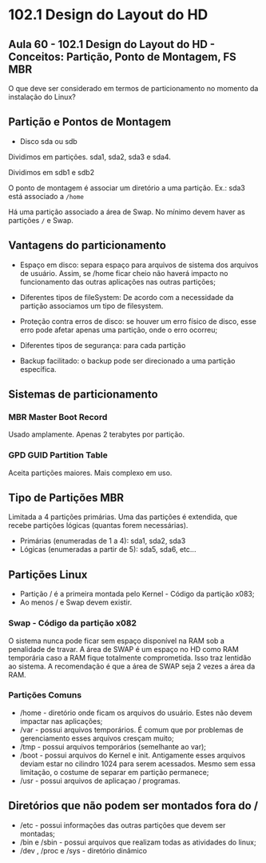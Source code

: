 # 102.1 Design do Layout do HD 


## Aula 60 - 102.1 Design do Layout do HD  - Conceitos: Partição, Ponto de Montagem, FS MBR

O que deve ser considerado em termos de particionamento no momento da instalação do Linux?


## Partição e Pontos de Montagem

- Disco sda ou sdb

Dividimos em partições. sda1, sda2, sda3 e sda4.

Dividimos em sdb1 e sdb2

O ponto de montagem é associar um diretório a uma partição. Ex.: sda3 está associado a `/home`


Há uma partição associado a área de Swap. No mínimo devem haver as partições `/` e Swap.


## Vantagens do particionamento

- Espaço em disco: separa espaço para arquivos de sistema dos arquivos de usuário. Assim, se /home ficar cheio não haverá impacto no funcionamento das outras aplicações nas outras partições;

- Diferentes tipos de fileSystem: De acordo com a necessidade da partição associamos um tipo de filesystem.

- Proteção contra erros de disco: se houver um erro físico de disco, esse erro pode afetar apenas uma partição, onde o erro ocorreu;

- Diferentes tipos de segurança: para cada partição

- Backup facilitado: o backup pode ser direcionado a uma partição específica.


## Sistemas de particionamento

### MBR Master Boot Record

Usado amplamente. Apenas 2 terabytes por partição.

### GPD GUID Partition Table

Aceita partições maiores. Mais complexo em uso.

## Tipo de Partições MBR

Limitada a 4 partições primárias. Uma das partições é extendida, que recebe partições lógicas (quantas forem necessárias).

- Primárias (enumeradas de 1 a 4): sda1, sda2, sda3
- Lógicas (enumeradas a partir de 5): sda5, sda6, etc...

## Partições Linux

- Partição / é a primeira montada pelo Kernel - Código da partição x083;
- Ao menos / e Swap devem existir. 
	
### Swap - Código da partição x082

O sistema nunca pode ficar sem espaço disponível na RAM sob a penalidade de travar. A área de SWAP é um espaço no HD como RAM temporária caso a RAM fique totalmente comprometida. Isso traz lentidão ao sistema. A recomendação é que a área de SWAP seja 2 vezes a área da RAM.


### Partições Comuns

- /home - diretório onde ficam os arquivos do usuário. Estes não devem impactar nas aplicações;
- /var - possui arquivos temporários. É comum que por problemas de gerenciamento esses arquivos cresçam muito;
- /tmp - possui arquivos temporários (semelhante ao var);
- /boot - possui arquivos do Kernel e init. Antigamente esses arquivos deviam estar no cilindro 1024 para serem acessados. Mesmo sem essa limitação, o costume de separar em partição permanece;
- /usr - possui arquivos de aplicaçao / programas.


## Diretórios que não podem ser montados fora do /

- /etc - possui informações das outras partições que devem ser montadas;
- /bin e /sbin - possui arquivos que realizam todas as atividades do linux;
- /dev , /proc e /sys - diretório dinâmico



